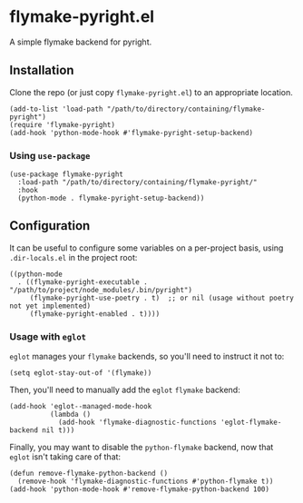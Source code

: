 # flymake-pyright.el

A simple flymake backend for pyright.

## Installation

Clone the repo (or just copy `flymake-pyright.el`) to an appropriate location.

``` emacs-lisp
(add-to-list 'load-path "/path/to/directory/containing/flymake-pyright")
(require 'flymake-pyright)
(add-hook 'python-mode-hook #'flymake-pyright-setup-backend)
```

### Using `use-package`

``` emacs-lisp
(use-package flymake-pyright
  :load-path "/path/to/directory/containing/flymake-pyright/"
  :hook
  (python-mode . flymake-pyright-setup-backend))
```

## Configuration

It can be useful to configure some variables on a per-project basis, using `.dir-locals.el` in the project root:

``` emacs-lisp
((python-mode
  . ((flymake-pyright-executable . "/path/to/project/node_modules/.bin/pyright")
     (flymake-pyright-use-poetry . t)  ;; or nil (usage without poetry not yet implemented)
     (flymake-pyright-enabled . t))))
```

### Usage with `eglot`

`eglot` manages your `flymake` backends, so you'll need to instruct it not to:

``` emacs-lisp
(setq eglot-stay-out-of '(flymake))
```

Then, you'll need to manually add the `eglot` `flymake` backend:

``` emacs-lisp
(add-hook 'eglot--managed-mode-hook
          (lambda ()
            (add-hook 'flymake-diagnostic-functions 'eglot-flymake-backend nil t)))
```

Finally, you may want to disable the `python-flymake` backend, now that `eglot` isn't taking care of that:

``` emacs-lisp
(defun remove-flymake-python-backend ()
  (remove-hook 'flymake-diagnostic-functions #'python-flymake t))
(add-hook 'python-mode-hook #'remove-flymake-python-backend 100)
```
